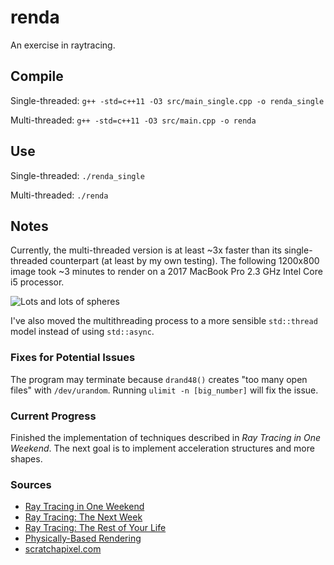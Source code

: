 # renda
An exercise in raytracing.

## Compile
Single-threaded: `g++ -std=c++11 -O3 src/main_single.cpp -o renda_single`

Multi-threaded: `g++ -std=c++11 -O3 src/main.cpp -o renda`

## Use
Single-threaded: `./renda_single`

Multi-threaded: `./renda`

## Notes
Currently, the multi-threaded version is at least ~3x faster than its
single-threaded counterpart (at least by my own testing). The following
1200x800 image took ~3 minutes to render on a 2017 MacBook Pro 2.3 GHz Intel Core i5 processor.

![Lots and lots of spheres](https://i.imgur.com/JI5OfV5.jpg)

I've also moved the multithreading process to a more sensible `std::thread` model
instead of using `std::async`.

### Fixes for Potential Issues
The program may terminate because `drand48()` creates "too many open
files" with `/dev/urandom`. Running `ulimit -n [big_number]` will fix the
issue.

### Current Progress
Finished the implementation of techniques described in _Ray Tracing in One
Weekend_. The next goal is to implement acceleration structures and more shapes.

### Sources
- [Ray Tracing in One Weekend](https://github.com/petershirley/raytracinginoneweekend)
- [Ray Tracing: The Next Week](https://github.com/petershirley/raytracingthenextweek)
- [Ray Tracing: The Rest of Your Life](https://github.com/petershirley/raytracingtherestofyourlife)
- [Physically-Based Rendering](http://www.pbr-book.org/3ed-2018/contents.html)
- [scratchapixel.com](scratchapixel.com)
